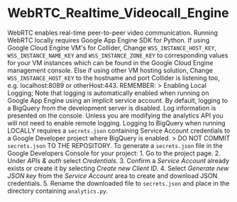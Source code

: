 # WebRTC_Realtime_Videocall_Engine
WebRTC enables real-time peer-to-peer video communication. Running WebRTC locally requires Google App Engine SDK for Python. If using Google Cloud Engine VM's for Collider, Change `WSS_INSTANCE_HOST_KEY`, `WSS_INSTANCE_NAME_KEY` and `WSS_INSTANCE_ZONE_KEY` to corresponding values for your VM instances which can be found in the Google Cloud Engine management console.  Else if using other VM hosting solution, Change `WSS_INSTANCE_HOST_KEY` to the hostname and port Collider is listening too, e.g. localhost:8089 or otherHost:443.  REMEMBER: > Enabling Local Logging; Note that logging is automatically enabled when running on Google App Engine using an implicit service account. By default, logging to a BigQuery from the development server is disabled. Log information is presented on the console. Unless you are modifying the analytics API you will not need to enable remote logging. Logging to BigQuery when running LOCALLY requires a `secrets.json` containing Service Account credentials to a Google Developer project where BigQuery is enabled.  > DO NOT COMMIT `secrets.json` TO THE REPOSITORY.  To generate a `secrets.json` file in the Google Developers Console for your project:  1. Go to the project page. 2. Under *APIs &amp; auth* select *Credentials*. 3. Confirm a *Service Account* already exists or create it by selecting *Create new Client ID*. 4. Select *Generate new JSON key* from the *Service Account* area to create and download JSON credentials. 5. Rename the downloaded file to `secrets.json` and place in the directory containing `analytics.py`.
